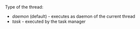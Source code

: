 Type of the thread:

* *daemon* (default) - executes as daemon of the current thread
* *task* - executed by the task manager
